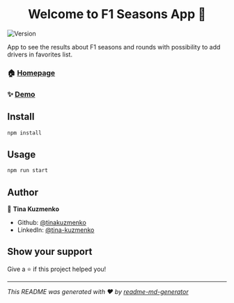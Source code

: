 <h1 align="center">Welcome to F1 Seasons App 👋</h1>
<p>
  <img alt="Version" src="https://img.shields.io/badge/version-1.2.0-blue.svg?cacheSeconds=2592000" />
</p>

App to see the results about F1 seasons and rounds with possibility to add drivers in favorites list.

### 🏠 [Homepage](https://github.com/tinakuzmenko/f1-seasons/)

### ✨ [Demo](http://f1-seasons-app.vercel.app/)

## Install

```sh
npm install
```

## Usage

```sh
npm run start
```

## Author

👤 **Tina Kuzmenko**

* Github: [@tinakuzmenko](https://github.com/tinakuzmenko)
* LinkedIn: [@tina-kuzmenko](https://linkedin.com/in/tina-kuzmenko)

## Show your support

Give a ⭐️ if this project helped you!

***
_This README was generated with ❤️ by [readme-md-generator](https://github.com/kefranabg/readme-md-generator)_
